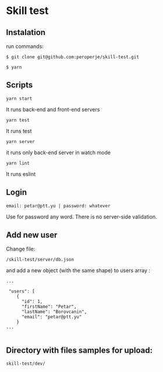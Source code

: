 # Skill test 

## Instalation

run commands:

`$ git clone git@github.com:peroperje/skill-test.git`

`$ yarn`

## Scripts

`yarn start`

It runs back-end and front-end servers

`yarn test`

It runs test

`yarn server`

it runs only back-end server in watch mode

`yarn lint`

It runs eslint


## Login

`email: petar@ptt.yu | password: whatever`

Use for password any word. There is no server-side validation.

## Add new user  

Change file:

`/skill-test/server/db.json`

and add a new object (with the same shape) to users array :

```
...

 "users": [
    {
      "id": 1,
      "firstName": "Petar",
      "lastName": "Borovcanin",
      "email": "petar@ptt.yu"
    }
...
    
```
##  Directory with files samples for upload:

`skill-test/dev/`
